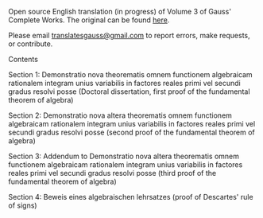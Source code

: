 Open source English translation (in progress) of Volume 3 of Gauss' Complete Works. The original can be found <a href="https://archive.org/details/werkecarlf03gausrich">here</a>.

Please email translatesgauss@gmail.com to report errors, make requests, or contribute.

Contents 

Section 1: Demonstratio nova theorematis omnem functionem algebraicam rationalem integram unius variabilis in factores reales primi vel secundi gradus resolvi posse (Doctoral dissertation, first proof of the fundamental theorem of algebra)

Section 2: Demonstratio nova altera theorematis omnem functionem algebraicam rationalem integram unius variabilis in factores reales primi vel secundi gradus resolvi posse (second proof of the fundamental theorem of algebra)

Section 3: Addendum to Demonstratio nova altera theorematis omnem functionem algebraicam rationalem integram unius variabilis in factores reales primi vel secundi gradus resolvi posse (third proof of the fundamental theorem of algebra)

Section 4: Beweis eines algebraischen lehrsatzes (proof of Descartes' rule of signs)
